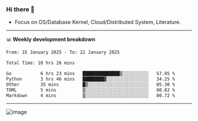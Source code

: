 ### Hi there 👋
<!-- * Daily Meditation via Leetcode/Competitive-Programming. -->
* Focus on OS/Database Kernel, Cloud/Distributed System, Literature.

-------

📊 **Weekly development breakdown**
<!--START_SECTION:waka-->

```txt
From: 15 January 2025 - To: 22 January 2025

Total Time: 10 hrs 26 mins

Go           6 hrs 23 mins   ██████████████▒░░░░░░░░░░   57.95 %
Python       3 hrs 46 mins   ████████▓░░░░░░░░░░░░░░░░   34.25 %
Other        35 mins         █▒░░░░░░░░░░░░░░░░░░░░░░░   05.30 %
TOML         5 mins          ▒░░░░░░░░░░░░░░░░░░░░░░░░   00.82 %
Markdown     4 mins          ▒░░░░░░░░░░░░░░░░░░░░░░░░   00.72 %
```

<!--END_SECTION:waka-->

-------

<!-- [![Leetcode Stats](https://leetcard.jacoblin.cool/hzhang413?font=Fira+Mono)](https://leetcode.com/fxrc) -->
![image](./cyberpunk-ghost-in-the-shell.gif)
<!--![image](./gis-archive.png)-->
